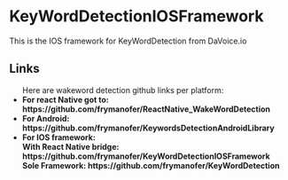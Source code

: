 # KeyWordDetectionIOSFramework
This is the IOS framework for KeyWordDetection from DaVoice.io

<h2>Links</h2>
<ul>
Here are wakeword detection github links per platform:
<li><strong>For react Native got to:</li>  https://github.com/frymanofer/ReactNative_WakeWordDetection
<li><strong>For Android:</li>
  https://github.com/frymanofer/KeywordsDetectionAndroidLibrary
<li><strong>For IOS framework:</li>
   With React Native bridge: https://github.com/frymanofer/KeyWordDetectionIOSFramework <br>
   Sole Framework: https://github.com/frymanofer/KeyWordDetection
</ul>
